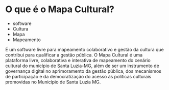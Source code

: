 # O que é o Mapa Cultural?

- software
- Cultura
- Mapa
- Mapeamento

É um software livre para mapeamento colaborativo e gestão da cultura que contribui para qualificar a gestão pública.
O Mapa Cultural é uma plataforma livre, colaborativa e interativa de mapeamento do cenário cultural do município de Santa Luzia-MG, além de ser um instrumento de governança digital no aprimoramento da gestão pública, dos mecanismos de participação e da democratização do acesso às políticas culturais promovidas no Município de Santa Luzia MG.
